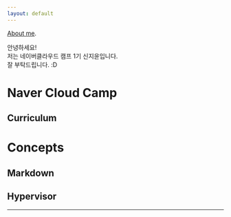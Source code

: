 ```yaml
---
layout: default
---
```


[About me](./another-page.html).

안녕하세요!\
저는 네이버클라우드 캠프 1기 신지윤입니다.\
잘 부탁드립니다. :D

# Naver Cloud Camp

## Curriculum

# Concepts

## Markdown

## Hypervisor

* * *







